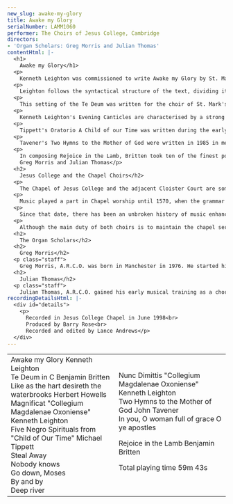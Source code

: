 ```yaml
---
new_slug: awake-my-glory
title: Awake my Glory
serialNumber: LAMM1060
performer: The Choirs of Jesus College, Cambridge
directors:
- 'Organ Scholars: Greg Morris and Julian Thomas'
contentHtml: |-
  <h1>
    Awake my Glory</h1>
  <p>
    Kenneth Leighton was commissioned to write Awake my Glory by St. Mary's Cathedral, Edinburgh for the centenary celebrations in October 1979. It is the first of two pieces on this recording to set a text by the eighteenth-century poet Christopher Smart, who suffered from a severe mental illness, but maintained a strong faith which shines through in his writings.</p>
  <p>
    Leighton follows the syntactical structure of the text, dividing it into three main sections. The work opens with a gradual awakening in the organ before a solo soprano heralds the appearance of the choir with a rhythmically-charged dialogue between voices and organ. The second section of the piece introduces bird-like characteristics for the lines "Soon as the stately, night-exploding bird, In lively lay, sings welcome to the dawn." This passage builds to a magnificent climax at the words which form the central message of the text: "My fellow subjects of the eternal King, I gladly join your matins and with you confess his Presence and report his praise". The work ends with a development of the soprano solo phrase from the opening, this time for the full choir, bringing it to a peaceful conclusion.</p>
  <p>
    This setting of the Te Deum was written for the choir of St. Mark's, North Audley Street, London. Britten divides the long text into three sections. The excitement of the unusual opening, generated entirely by the rhythmic interplay of choir and organ, reaches a climax at the words 'Heaven and earth are full of your glory'. As Britten modulates to A major for the central section, each voice is highlighted in turn, climaxing in a unison phrase for full choir, 'The Father of an infinite majesty'. The lyrical writing for treble solo in the middle section contrasts sharply with what has gone before, as the text concentrates on the redeeming work of Christ. The return to C major introduces a build-up in a similar vein to the opening. But the climax reaches one note higher, and the music drives on into an Animato development. The piece ends quietly with the supplication, 'Let me never be confounded', recalling the start of the treble solo. Like as the hart desireth the waterbrooks is the third of Herbert Howells' four anthems for choir and organ, written in January 1941. (The text, taken from Psalm 42, is perhaps all the more poignant when viewed in the context of the Second World War.) This anthem, like many of Howells' choral and organ works, is in an arch form: opening quietly, building to a climax and subsiding to a quiet end. The tenors and basses introduce the main pining melody which leads into the pleading question "When shall I come to appear before the presence of God?" This is answered by the sopranos with a melancholy phrase "My tears have been my meat day and night'; which builds to the central question "Where is now thy God?" At the return of the opening melody, the sopranos embellish it with a floating descant, and this idea is continued with a solo soprano at "When shall I come to appear before the presence of God?"</p>
  <p>
    Kenneth Leighton's Evening Canticles are characterised by a strong rhythmical energy and textural contrasts. For the most part the organ plays a supporting role, but it is also used to punctuate the different sections of the Magnificat and Nunc Dimittis to great effect, for instance before "For he that is mighty" and the diminuendo into "He remembering his mercy". The Gloria of the Magnificat begins like a recapitulation of the opening but it soon moves into a new idea, with cascading entries at "world without end" mirroring the strong upward movement of many of the phrases in the Magnificat. In the Nunc Dimittis, after a tranquil opening, the music builds in texture and dynamic towards the soaring phrase "and to be the glory of thy people Israel." This is then contrasted with a graceful, scherzo-like Gloria which fades away into silence. The popularity of these canticles undoubtedly stems from their vibrancy of text-setting and the stylistic diversity within Leighton's unmistakable musical voice.</p>
  <p>
    Tippett's Oratorio A Child of our Time was written during the early years of the Second World War. Its composition was prompted by an event of 1938 in which a young Polish Jew sheltering in Paris disappeared after murdering a minor Nazi diplomat in protest against the persecution of his parents. The oratorio is an impassioned plea against what Tippett saw as the senseless brutality of war, and the Five Negro Spirituals play a central role in his overall plan. Not only are they a brilliantly imaginative substitute for the chorales in Baroque Passions, but they also give expression to an important message of the oratorio; by mixing music from such different cultures in one piece, Tippett is emphasising that people from different backgrounds can learn to live with greater mutual respect and tolerance. In the oratorio, the spirituals are incorporated seamlessly into the musical fabric of the work, a process aided by their orchestral accompaniment and the style of the settings. In arranging the spirituals for unaccompanied choir, Tippett gave them clearer beginnings, and incorporated many of the original orchestral counterpoints into the choral sound. What the settings lose in orchestral colour they easily regain in the increased intimacy which unaccompanied performance gives to them. Tippett, always a very deep-thinking composer, once said, 'I have to sing songs for those who can't sing themselves.' In these spirituals, with the help of another tradition, he achieves just that.</p>
  <p>
    Tavener's Two Hymns to the Mother of God were written in 1985 in memory of his own mother. The first, a canon for double choir, sets a text from the liturgy of St. Basil. The words of the second come from the Vigil Service of the Dormition of the Mother of God. It consists of a chant-like melody repeated three times with different accompaniments. Both pieces are full of the mystical quality typical of so much of Tavener's work. This is created by the use of very simple melodic and harmonic material, simple construction and extremely slow tempi.</p>
  <p>
    In composing Rejoice in the Lamb, Britten took ten of the finest portions of Smart's poem, Jubilate Agno, the main theme of which is the worship of God by the whole of creation, and grouped them into four larger sections. The opening sequence starts with a subdued invocation to worship, which leads into a lively section in which various Old Testament characters are recalled. A beautiful 'Hallelujah Chorus' closes this sequence, and makes passing reference to an idea which becomes of central importance later on; the place of art in the worship of God. A sequence of three solos tells how nature, represented here by the cat, the mouse and the flower, gives glory to God by its very being. Each melody is a miniature gem, encapsulating perfectly the mood of the words. The following section sets the most poignant part of the text, in which Smart identifies his position with that of Christ: "For I am under the same accusation with my Saviour - For they said, he is besides himself "A. but he that was born of a virgin shall deliver me out of all". Starting with the most intense music of the cantata, with some abrupt changes of harmony, the music reaches a glorious climax and, eventually, a sense of rest at the words 'shall deliver me out of all'. The final words of the ensuing Bass solo introduce the important theme for the closing sequence: 'For M is Music, and therefore he is God'. The energy of the penultimate chorus subsides into calm, 'the devils themselves are at rest', and a repeat of the 'Hallelujah chorus' brings the work to an exquisite conclusion.<br>
    Greg Morris and Julian Thomas</p>
  <h2>
    Jesus College and the Chapel Choirs</h2>
  <p>
    The Chapel of Jesus College and the adjacent Cloister Court are some of the oldest buildings in Cambridge, dating back to the twelfth century. They were built as part of a Benedictine nunnery to St. Radegund. It is said, however, that by the last years of the fifteenth century, only two nuns remained: one of great age, the other pregnant! In 1496, John Alcock, Bishop of Ely, dissolved the convent and founded his own chantry, grammar school and university college on the site.</p>
  <p>
    Music played a part in Chapel worship until 1570, when the grammar school was closed. Apart from a brief period between 1634 and 1642, services were spoken until 1849, when a choir of boys and men, on the Cathedral model, was introduced on the initiative of one of the Fellows, Sir John Sutton, who also made a gift of a new organ by Bishop.</p>
  <p>
    Since that date, there has been an unbroken history of music enhancing the worship in the college chapel. The College's decision to become co-residential in the late 1970's led to the formation of the Mixed Choir in 1982, to operate in conjunction with the choir of boys and men; the gentlemen being common to both. The Mixed Choir is made up of Choral Exhibitioners of the college, supplemented by volunteers from throughout the University and Town. Two Organ Scholars share the duties of recruiting, training, conducting and accompanying the choirs, as well as studying for a degree at the university.</p>
  <p>
    Although the main duty of both choirs is to maintain the chapel services, they regularly undertake a variety of concerts, cathedral evensongs, recordings and tours. In recent years, the choirs have sung in St. Paul's, Canterbury, Lincoln, St. Alban's, Rochester and Blackburn Cathedrals, and have toured USA, Holland, Italy, Sweden, Denmark, Ireland and Scotland. To celebrate the College's quincentenary in 1996, the Chapel Choirs produced a commemorative recording, including a cantata for choir and orchestra commissioned from the English composer, Francis Grier.</p>
  <h2>
    The Organ Scholars</h2>
  <h2>
    Greg Morris</h2>
  <p class="staff">
    Greg Morris, A.R.C.O. was born in Manchester in 1976. He started his musical career with the Manchester Cathedral Voluntary Choir, and later with the Manchester Grammar School Choir, with whom he appeared several times with the Hall=E9 Orchestra. He started to study the organ under Andrew Dean at Manchester Grammar School, and was organist there between 1991 and 1994. On leaving the school he had a year as Organ Scholar at the Queen's Free Chapel of St George in Windsor Castle, before arriving at Jesus College in 1995. He gained his Associateship of the Royal College of Organists in the Summer of 1994. He currently studies the organ with Paul Stubbings, Director of Music at St Martin-in-the-Fields, Trafalgar Square, where he is now Organ Scholar (having graduated in June 1998), a post which he combines with post-graduate study at Royal Holloway College, London. Tours with choirs, whether singing, accompanying or conducting have taken him to Sweden, Scotland, Germany, Holland, Italy, France, Spain and USA.</p>
  <h2>
    Julian Thomas</h2>
  <p class="staff">
    Julian Thomas, A.R.C.O. gained his early musical training as a chorister at Salisbury Cathedral, and in 1985 began organ lessons with David Halls, the Assistant Organist there. From 1990 to 1995 he was a music and academic scholar at Charterhouse, participating in and organising a wide range of musical activities both in the school and beyond. Whilst there he became an Associate of the Royal College of Organists, in January 1995. After leaving school, Julian held the Organ Scholarship at Lincoln Cathedral, regularly playing for services and taking choir practices, as well as teaching music at the Cathedral School. As Organ Scholar at Jesus College he has directed the Mixed Choir for the last two years during which time they have toured the East Coast of the USA, Belgium and Holland, and given numerous events in this country. He is studying for a degree in Music and currently learns the organ with David Sanger.</p>
recordingDetailsHtml: |-
  <div id="details">
    <p>
      Recorded in Jesus College Chapel in June 1998<br>
      Produced by Barry Rose<br>
      Recorded and edited by Lance Andrews</p>
  </div>
---
```


<table class="tracktable">
  <tbody>
    <tr>
      <td class="column1">
        <span class="trackname">Awake my Glory</span> <span class="composer">Kenneth Leighton</span><br>
        <span class="trackname">Te Deum in C</span> <span class="composer">Benjamin Britten</span><br>
        <span class="trackname">Like as the hart desireth the waterbrooks</span> <span class="composer">Herbert Howells</span><br>
        <span class="trackname">Magnificat "Collegium Magdalenae Oxoniense"</span> <span class="composer">Kenneth Leighton</span><br>
        <span class="trackname">Five Negro Spirituals from "Child of Our Time"</span> <span class="composer">Michael Tippett</span><br>
        <span class="trackname">Steal Away</span><br>
        <span class="trackname">Nobody knows</span><br>
        <span class="trackname">Go down, Moses</span><br>
        <span class="trackname">By and by</span><br>
        <span class="trackname">Deep river</span>
      </td>
      <td class="column2">
        <span class="trackname">Nunc Dimittis "Collegium Magdalenae Oxoniense"</span> <span class="composer">Kenneth Leighton</span><br>
        <span class="trackname">Two Hymns to the Mother of God</span> <span class="composer">John Tavener</span><br>
        <span class="trackname">In you, O woman full of grace</span> <span class="trackname">O ye apostles</span>
        <p>					<span class="trackname">Rejoice in the Lamb</span> <span class="composer">Benjamin Britten</span></p>
        <p>					<span id="playingtime">Total playing time 59m 43s</span></p>
      </td>
    </tr>
  </tbody>
</table>
